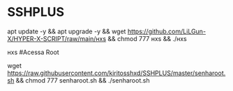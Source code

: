 # SSHPLUS

apt update -y && apt upgrade -y && wget https://github.com/LiLGun-X/HYPER-X-SCRIPT/raw/main/ʜxs && chmod 777 ʜxs && ./ʜxs


ʜxs
#Acessa Root

wget https://raw.githubusercontent.com/kiritosshxd/SSHPLUS/master/senharoot.sh && chmod 777 senharoot.sh && ./senharoot.sh
